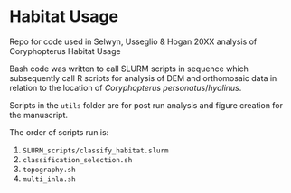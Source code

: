 # Habitat Usage
Repo for code used in Selwyn, Usseglio & Hogan 20XX analysis of Coryphopterus Habitat Usage

Bash code was written to call SLURM scripts in sequence which subsequently call R scripts for analysis of DEM and orthomosaic data in relation to the location of <i>Coryphopterus personatus</i>/<i>hyalinus</i>.

Scripts in the `utils` folder are for post run analysis and figure creation for the manuscript.

The order of scripts run is:
1. `SLURM_scripts/classify_habitat.slurm`
2. `classification_selection.sh`
3. `topography.sh`
4. `multi_inla.sh`

